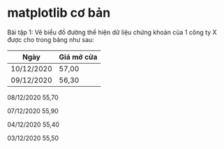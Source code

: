 #  matplotlib cơ bản
Bài tập 1:
Vẽ biểu đồ đường thể hiện dữ liệu chứng khoán của 1 công ty X được cho trong bảng như sau:


|Ngày	 |     Giá mở cửa
| --- | --- |
|10/12/2020 |	57,00 |
|09/12/2020 |	56,30 |

08/12/2020  55,70	

07/12/2020  55,90	

04/12/2020	55,40

03/12/2020	55,50
